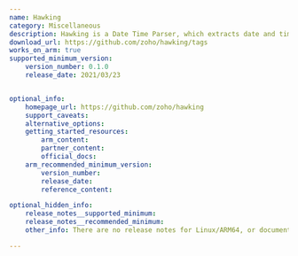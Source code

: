 ```yaml
---
name: Hawking
category: Miscellaneous
description: Hawking is a Date Time Parser, which extracts date and time from text with context and parse to the required format.
download_url: https://github.com/zoho/hawking/tags
works_on_arm: true
supported_minimum_version:
    version_number: 0.1.0
    release_date: 2021/03/23


optional_info:
    homepage_url: https://github.com/zoho/hawking
    support_caveats:
    alternative_options:
    getting_started_resources:
        arm_content:
        partner_content:
        official_docs:
    arm_recommended_minimum_version:
        version_number:
        release_date:
        reference_content:

optional_hidden_info:
    release_notes__supported_minimum:
    release_notes__recommended_minimum:
    other_info: There are no release notes for Linux/ARM64, or documentation available at the Github. Since there is pom.xml file available, the initial version 0.1.0 can be built and tested with "mvn clean install".

---
```


